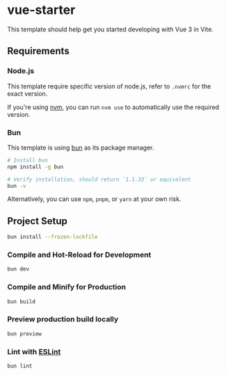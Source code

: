 # vue-starter

This template should help get you started developing with Vue 3 in Vite.

## Requirements

### Node.js

This template require specific version of node.js, refer to `.nvmrc` for the exact version.

If you're using [nvm](https://github.com/nvm-sh/nvm), you can run `nvm use` to automatically use the required version.

### Bun

This template is using [bun](https://bun.sh) as its package manager.

```sh
# Install bun
npm install -g bun

# Verify installation, should return `1.1.33` or equivalent
bun -v
```

Alternatively, you can use `npm`, `pnpm`, or `yarn` at your own risk.

## Project Setup

```sh
bun install --frozen-lockfile
```

### Compile and Hot-Reload for Development

```sh
bun dev
```

### Compile and Minify for Production

```sh
bun build
```

### Preview production build locally

```sh
bun preview
```

### Lint with [ESLint](https://eslint.org/)

```sh
bun lint
```
